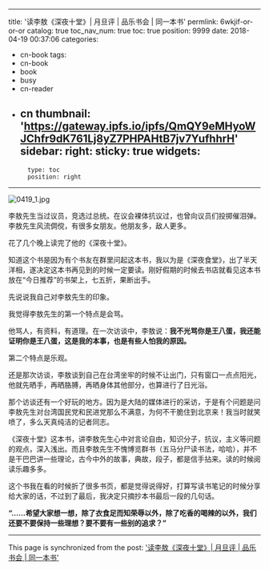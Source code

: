 
---
title: '读李敖《深夜十堂》| 月旦评 | 品乐书会 | 同一本书'
permlink: 6wkjif-or-or-or
catalog: true
toc_nav_num: true
toc: true
position: 9999
date: 2018-04-19 00:37:06
categories:
- cn-book
tags:
- cn-book
- book
- busy
- cn-reader
- cn
thumbnail: 'https://gateway.ipfs.io/ipfs/QmQY9eMHyoWJChfr9dK761Lj8yZ7PHPAHtB7jv7YufhhrH'
sidebar:
    right:
        sticky: true
widgets:
    -
        type: toc
        position: right
---


![0419_1.jpg](https://gateway.ipfs.io/ipfs/QmQY9eMHyoWJChfr9dK761Lj8yZ7PHPAHtB7jv7YufhhrH)

李敖先生当过议员，竞选过总统。在议会裸体抗议过，也曾向议员们投掷催泪弹。李敖先生风流倜傥，有很多女朋友。他朋友多，敌人更多。

花了几个晚上读完了他的《深夜十堂》。 

知道这个书是因为有个书友在群里问起这本书，我以为是《深夜食堂》，出了半天洋相，遂决定这本书再见到的时候一定要读。刚好假期的时候去书店就看见这本书放在“今日推荐”的书架上，七五折，果断出手。 

先说说我自己对李敖先生的印象。 

我觉得李敖先生的第一个特点是会骂。

他骂人，有资料，有道理。在一次访谈中，李敖说：**我不光骂你是王八蛋，我还能证明你是王八蛋，这是我的本事，也是有些人怕我的原因。**

第二个特点是乐观。

还是那次访谈，李敖谈到自己在台湾坐牢的时候不让出门，只有窗口一点点阳光，他就先晒手，再晒胳膊，再晒身体其他部分，也算进行了日光浴。 

那个访谈还有一个好玩的地方。因为是大陆的媒体进行的采访，于是有个问题是问李敖先生对台湾国民党和民进党那么不满意，为何不干脆住到北京来！我当时就笑喷了，多么天真纯洁的记者同志。 

《深夜十堂》这本书，讲李敖先生心中对言论自由，知识分子，抗议，主义等问题的观点，深入浅出。而且李敖先生不愧博览群书（五马分尸读书法，哈哈），并不是干巴巴讲一些理论，古今中外的故事，典故，段子，都是信手拈来。读的时候阅读乐趣多多。 

这个书我在看的时候折了很多书页，都是觉得说得好，打算写读书笔记的时候分享给大家的话，不过到了最后，我决定只摘抄本书最后一段的几句话。 

**“……希望大家想一想，除了衣食足而知荣辱以外，除了吃香的喝辣的以外，我们还要不要保持一些理想？要不要有一些别的追求？”**

- - -

This page is synchronized from the post: ['读李敖《深夜十堂》| 月旦评 | 品乐书会 | 同一本书'](https://steemit.com/@weisheng167388/6wkjif-or-or-or)
